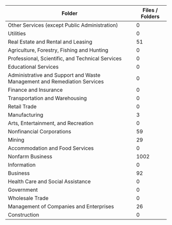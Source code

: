 | Folder                                                                   |   Files / Folders |
|--------------------------------------------------------------------------|-------------------|
| Other Services (except Public Administration)                            |                 0 |
| Utilities                                                                |                 0 |
| Real Estate and Rental and Leasing                                       |                51 |
| Agriculture, Forestry, Fishing and Hunting                               |                 0 |
| Professional, Scientific, and Technical Services                         |                 0 |
| Educational Services                                                     |                 0 |
| Administrative and Support and Waste Management and Remediation Services |                 0 |
| Finance and Insurance                                                    |                 0 |
| Transportation and Warehousing                                           |                 0 |
| Retail Trade                                                             |                 0 |
| Manufacturing                                                            |                 3 |
| Arts, Entertainment, and Recreation                                      |                 0 |
| Nonfinancial Corporations                                                |                59 |
| Mining                                                                   |                29 |
| Accommodation and Food Services                                          |                 0 |
| Nonfarm Business                                                         |              1002 |
| Information                                                              |                 0 |
| Business                                                                 |                92 |
| Health Care and Social Assistance                                        |                 0 |
| Government                                                               |                 0 |
| Wholesale Trade                                                          |                 0 |
| Management of Companies and Enterprises                                  |                26 |
| Construction                                                             |                 0 |